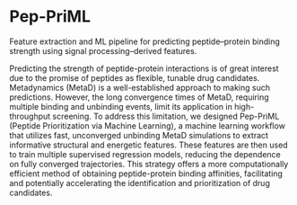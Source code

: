 # Pep-PriML
Feature extraction and ML pipeline for predicting peptide–protein binding strength using signal processing–derived features.

Predicting the strength of peptide-protein interactions is of great interest due to the promise of peptides as flexible, tunable drug candidates. Metadynamics (MetaD) is a well-established approach to making such predictions. However, the long convergence times of MetaD, requiring multiple binding and unbinding events, limit its application in high-throughput screening. To address this limitation, we designed Pep-PriML (Peptide Prioritization via Machine Learning), a machine learning workflow that utilizes fast, unconverged unbinding MetaD simulations to extract informative structural and energetic features. These features are then used to train multiple supervised regression models, reducing the dependence on fully converged trajectories. This strategy offers a more computationally efficient method of obtaining peptide-protein binding affinities, facilitating and potentially accelerating the identification and prioritization of drug candidates.
